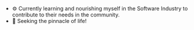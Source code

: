 - ⚙️ Currently learning and nourishing myself in the Software Industry to contribute to their needs in the community.
- 📌 Seeking the pinnacle of life!

<!---
Ba6sa/Ba6sa is a ✨ special ✨ repository because its `README.md` (this file) appears on your GitHub profile.
You can click the Preview link to take a look at your changes.
--->
